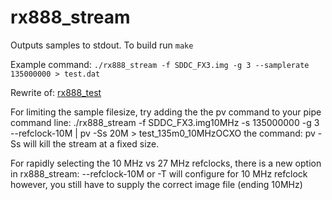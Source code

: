 # rx888_stream
Outputs samples to stdout. To build run `make`

Example command: `./rx888_stream -f SDDC_FX3.img -g 3 --samplerate 135000000 > test.dat`

Rewrite of: [rx888_test](https://github.com/cozycactus/rx888_test)

For limiting the sample filesize, try adding the the pv command to your pipe command line:
    ./rx888_stream -f SDDC_FX3.img10MHz -s 135000000 -g 3 --refclock-10M | pv -Ss 20M > test_135m0_10MHzOCXO
the command: pv -Ss <size> will kill the stream at a fixed size.

For rapidly selecting the 10 MHz vs 27 MHz refclocks, there is a new option in rx888_stream:
 --refclock-10M or -T will configure for 10 MHz refclock
 however, you still have to supply the correct image file (ending 10MHz)
